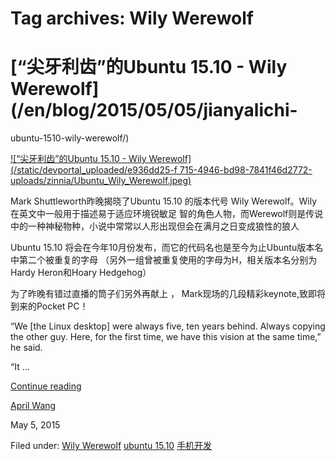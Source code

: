 





# Tag archives: Wily Werewolf





#  [“尖牙利齿”的Ubuntu 15.10 - Wily Werewolf](/en/blog/2015/05/05/jianyalichi-
ubuntu-1510-wily-werewolf/)

[ ![“尖牙利齿”的Ubuntu 15.10 - Wily Werewolf](/static/devportal_uploaded/e936dd25-f
715-4946-bd98-7841f46d2772-uploads/zinnia/Ubuntu_Wily_Werewolf.jpeg)
](/en/blog/2015/05/05/jianyalichi-ubuntu-1510-wily-werewolf/)

Mark Shuttleworth昨晚揭晓了Ubuntu 15.10 的版本代号 Wily Werewolf。Wily在英文中一般用于描述易于适应环境锐敏足
智的角色人物，而Werewolf则是传说中的一种神秘物种，小说中常常以人形出现但会在满月之日变成狼性的狼人

Ubuntu 15.10 将会在今年10月份发布，而它的代码名也是至今为止Ubuntu版本名中第二个被重复的字母
（另外一组曾被重复使用的字母为H，相关版本名分别为Hardy Heron和Hoary Hedgehog）

为了昨晚有错过直播的筒子们另外再献上 ， Mark现场的几段精彩keynote,致即将到来的Pocket PC！

“We [the Linux desktop] were always five, ten years behind. Always copying the
other guy. Here, for the first time, we have this vision at the same time,” he
said.

“It ...

[Continue reading](/en/blog/2015/05/05/jianyalichi-ubuntu-1510-wily-werewolf/)

[April Wang](/en/blog/authors/aprilswang/)

May 5, 2015

Filed under: [Wily Werewolf](/en/blog/tags/Wily%20Werewolf/) [ubuntu
15.10](/en/blog/tags/ubuntu%2015.10/)
[手机开发](/en/blog/tags/%E6%89%8B%E6%9C%BA%E5%BC%80%E5%8F%91/)





